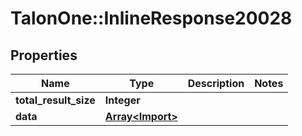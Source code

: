 # TalonOne::InlineResponse20028

## Properties
Name | Type | Description | Notes
------------ | ------------- | ------------- | -------------
**total_result_size** | **Integer** |  | 
**data** | [**Array&lt;Import&gt;**](Import.md) |  | 


